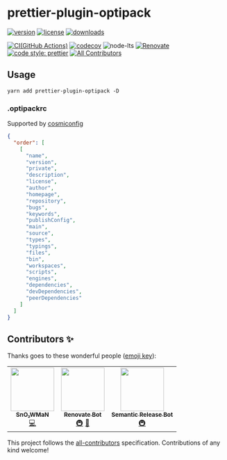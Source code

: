 # prettier-plugin-optipack

[![version](https://img.shields.io/npm/v/prettier-plugin-optipack)](https://www.npmjs.com/package/prettier-plugin-optipack)
[![license](https://img.shields.io/npm/l/prettier-plugin-optipack)](https://github.com/SnO2WMaN-HQ/prettier-plugin-optipack/blob/master/LICENSE)
[![downloads](https://img.shields.io/npm/dm/prettier-plugin-optipack)](https://www.npmjs.com/package/prettier-plugin-optipack)

[![CI(GitHub Actions)](https://github.com/SnO2WMaN-HQ/prettier-plugin-optipack/workflows/CI/badge.svg)](https://github.com/SnO2WMaN-HQ/prettier-plugin-optipack/actions?query=workflow%3ACI)
[![codecov](https://codecov.io/gh/SnO2WMaN-HQ/prettier-plugin-optipack/branch/master/graph/badge.svg)](https://codecov.io/gh/SnO2WMaN-HQ/prettier-plugin-optipack)
![node-lts](https://img.shields.io/node/v-lts/prettier-plugin-optipack)
[![Renovate](https://img.shields.io/badge/Renovate-enabled-ffc300?logo=renovatebot&style=flat)](https://renovatebot.com)
[![code style: prettier](https://img.shields.io/badge/code_style-prettier-ff69b4.svg)](https://github.com/prettier/prettier)
[![All Contributors](https://img.shields.io/badge/all_contributors-2-orange.svg)](#contributors-)

## Usage

```
yarn add prettier-plugin-optipack -D
```

### .optipackrc

Supported by [cosmiconfig](https://github.com/davidtheclark/cosmiconfig)

```json
{
  "order": [
    [
      "name",
      "version",
      "private",
      "description",
      "license",
      "author",
      "homepage",
      "repository",
      "bugs",
      "keywords",
      "publishConfig",
      "main",
      "source",
      "types",
      "typings",
      "files",
      "bin",
      "workspaces",
      "scripts",
      "engines",
      "dependencies",
      "devDependencies",
      "peerDependencies"
    ]
  ]
}
```

## Contributors ✨

Thanks goes to these wonderful people ([emoji key](https://allcontributors.org/docs/en/emoji-key)):

<!-- ALL-CONTRIBUTORS-LIST:START - Do not remove or modify this section -->
<!-- prettier-ignore-start -->
<!-- markdownlint-disable -->
<table>
  <tr>
    <td align="center"><a href="https://sno2wman.dev/"><img src="https://avatars3.githubusercontent.com/u/15155608?v=4?s=100" width="100px;" alt=""/><br /><sub><b>SnO₂WMaN</b></sub></a><br /><a href="https://github.com/SnO2WMaN/prettier-plugin-optipack/commits?author=SnO2WMaN" title="Code">💻</a></td>
    <td align="center"><a href="https://renovatebot.com/"><img src="https://avatars2.githubusercontent.com/u/38656520?v=4?s=100" width="100px;" alt=""/><br /><sub><b>Renovate Bot</b></sub></a><br /><a href="#infra-renovatebot" title="Infrastructure (Hosting, Build-Tools, etc)">🚇</a> <a href="#maintenance-renovatebot" title="Maintenance">🚧</a></td>
    <td align="center"><a href="http://semantic-release.org/"><img src="https://avatars1.githubusercontent.com/u/32174276?v=4?s=100" width="100px;" alt=""/><br /><sub><b>Semantic Release Bot</b></sub></a><br /><a href="#infra-semantic-release-bot" title="Infrastructure (Hosting, Build-Tools, etc)">🚇</a></td>
  </tr>
</table>

<!-- markdownlint-restore -->
<!-- prettier-ignore-end -->
<!-- ALL-CONTRIBUTORS-LIST:END -->

This project follows the [all-contributors](https://github.com/all-contributors/all-contributors) specification. Contributions of any kind welcome!
